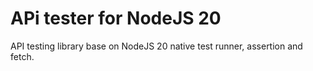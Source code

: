 # APi tester for NodeJS 20

API testing library base on NodeJS 20 native test runner, assertion and fetch.
